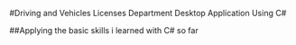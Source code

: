 #Driving and Vehicles Licenses Department Desktop Application Using C#

##Applying the basic skills i learned with C# so far
